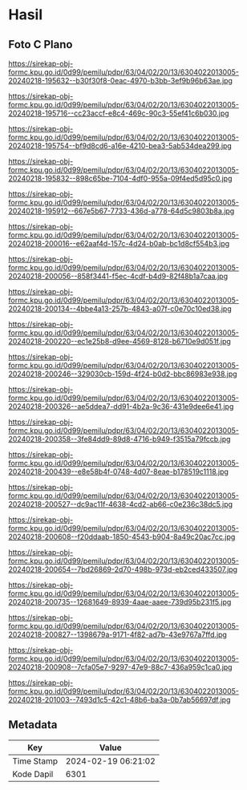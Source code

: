 # Hasil

## Foto C Plano

https://sirekap-obj-formc.kpu.go.id/0d99/pemilu/pdpr/63/04/02/20/13/6304022013005-20240218-195632--b30f30f8-0eac-4970-b3bb-3ef9b96b63ae.jpg

https://sirekap-obj-formc.kpu.go.id/0d99/pemilu/pdpr/63/04/02/20/13/6304022013005-20240218-195716--cc23accf-e8c4-469c-90c3-55ef41c6b030.jpg

https://sirekap-obj-formc.kpu.go.id/0d99/pemilu/pdpr/63/04/02/20/13/6304022013005-20240218-195754--bf9d8cd6-a16e-4210-bea3-5ab534dea299.jpg

https://sirekap-obj-formc.kpu.go.id/0d99/pemilu/pdpr/63/04/02/20/13/6304022013005-20240218-195832--898c65be-7104-4df0-955a-09f4ed5d95c0.jpg

https://sirekap-obj-formc.kpu.go.id/0d99/pemilu/pdpr/63/04/02/20/13/6304022013005-20240218-195912--667e5b67-7733-436d-a778-64d5c9803b8a.jpg

https://sirekap-obj-formc.kpu.go.id/0d99/pemilu/pdpr/63/04/02/20/13/6304022013005-20240218-200016--e62aaf4d-157c-4d24-b0ab-bc1d8cf554b3.jpg

https://sirekap-obj-formc.kpu.go.id/0d99/pemilu/pdpr/63/04/02/20/13/6304022013005-20240218-200056--858f3441-f5ec-4cdf-b4d9-82f48b1a7caa.jpg

https://sirekap-obj-formc.kpu.go.id/0d99/pemilu/pdpr/63/04/02/20/13/6304022013005-20240218-200134--4bbe4a13-257b-4843-a07f-c0e70c10ed38.jpg

https://sirekap-obj-formc.kpu.go.id/0d99/pemilu/pdpr/63/04/02/20/13/6304022013005-20240218-200220--ec1e25b8-d9ee-4569-8128-b6710e9d051f.jpg

https://sirekap-obj-formc.kpu.go.id/0d99/pemilu/pdpr/63/04/02/20/13/6304022013005-20240218-200246--329030cb-159d-4f24-b0d2-bbc86983e938.jpg

https://sirekap-obj-formc.kpu.go.id/0d99/pemilu/pdpr/63/04/02/20/13/6304022013005-20240218-200326--ae5ddea7-dd91-4b2a-9c36-431e9dee6e41.jpg

https://sirekap-obj-formc.kpu.go.id/0d99/pemilu/pdpr/63/04/02/20/13/6304022013005-20240218-200358--3fe84dd9-89d8-4716-b949-f3515a79fccb.jpg

https://sirekap-obj-formc.kpu.go.id/0d99/pemilu/pdpr/63/04/02/20/13/6304022013005-20240218-200439--e8e58b4f-0748-4d07-8eae-b178519c1118.jpg

https://sirekap-obj-formc.kpu.go.id/0d99/pemilu/pdpr/63/04/02/20/13/6304022013005-20240218-200527--dc9ac11f-4638-4cd2-ab66-c0e236c38dc5.jpg

https://sirekap-obj-formc.kpu.go.id/0d99/pemilu/pdpr/63/04/02/20/13/6304022013005-20240218-200608--f20ddaab-1850-4543-b904-8a49c20ac7cc.jpg

https://sirekap-obj-formc.kpu.go.id/0d99/pemilu/pdpr/63/04/02/20/13/6304022013005-20240218-200654--7bd26869-2d70-498b-973d-eb2ced433507.jpg

https://sirekap-obj-formc.kpu.go.id/0d99/pemilu/pdpr/63/04/02/20/13/6304022013005-20240218-200735--12681649-8939-4aae-aaee-739d95b231f5.jpg

https://sirekap-obj-formc.kpu.go.id/0d99/pemilu/pdpr/63/04/02/20/13/6304022013005-20240218-200827--1398679a-9171-4f82-ad7b-43e9767a7ffd.jpg

https://sirekap-obj-formc.kpu.go.id/0d99/pemilu/pdpr/63/04/02/20/13/6304022013005-20240218-200908--7cfa05e7-9297-47e9-88c7-436a959c1ca0.jpg

https://sirekap-obj-formc.kpu.go.id/0d99/pemilu/pdpr/63/04/02/20/13/6304022013005-20240218-201003--7493d1c5-42c1-48b6-ba3a-0b7ab56697df.jpg


## Metadata

| Key        | Value               |
| ---------- | ------------------- |
| Time Stamp | 2024-02-19 06:21:02 |
| Kode Dapil | 6301                |



